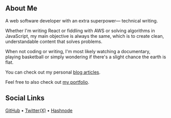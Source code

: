 ## About Me

A web software developer with an extra superpower— technical writing.

Whether I'm writing React or fiddling with AWS or solving algorithms in JavaScript, my main objective is always the
same, which is to create clean, understandable content that solves problems.

When not coding or writing, I'm most likely watching a documentary, playing basketball or simply wondering if there's a slight
chance the earth is flat.

You can check out my personal [blog articles](https://hashnode.com/@Captain-EO).

Feel free to also check out [my portfolio](https://emmanueleboh.vercel.app).



## Social Links
  [GitHub](https://github.com/EOEboh)  •  [Twitter(X)](https://twitter.com/eo_eboh)  •  [Hashnode](https://hashnode.com/@Captain-EO)





